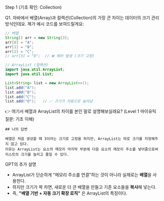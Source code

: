 Step 1 (기초 확인: Collection)

Q1. 자바에서 배열(Array)과 컬렉션(Collection)의 가장 큰 차이는 데이터의 크기 관리 방식인데요.
제가 예시 코드를 보여드릴게요:

```java
// 배열
String[] arr = new String[3];
arr[0] = "A";
arr[1] = "B";
arr[2] = "C";
// arr[3] = "D";  // ❌ 에러 발생 (크기 고정)

// ArrayList (컬렉션)
import java.util.ArrayList;
import java.util.List;

List<String> list = new ArrayList<>();
list.add("A");
list.add("B");
list.add("C");
list.add("D");   // ✅ 크기가 자동으로 늘어남
```



👉 여기서 배열과 ArrayList의 차이를 본인 말로 설명해보실래요?
(Level 1 마이유틱 질문: 기초 이해)

```text
## 나의 답변

배열은 처음 생성할 때 3이라는 크기로 고정을 하지만, ArrayList는 따로 크기를 지정해주지 않고 있다.
이유는 ArrayList는 요소의 메모리 마지막 부분에 다음 요소의 메모리 주소를 넣어줌으로써
리스트의 크기를 늘리고 줄일 수 있다. 
```
GPT의 추가 설명
- ArrayList가 단순하게 "메모리 주소를 연결"하는 것이 아니라 실제로는 **배열**을 사용한다.
- 하지만 크기가 꽉 차면, 새로운 더 큰 배열을 만들고 기존 요소들을 **복사**해 넣는다.
- 즉, **"배열 기반 + 자동 크기 확장 로직"** 은 ArrayList의 특징이다.